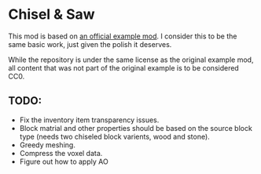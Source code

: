 
Chisel & Saw
========================================================================================================================

This mod is based on [an official example mod](https://github.com/anegostudios/vschiselmodsample). I consider this to be
the same basic work, just given the polish it deserves.

While the repository is under the same license as the original example mod, all content that was not part of the original
example is to be considered CC0.


TODO:
-------------------------------------------------------------------------------------------------------------------------

* Fix the inventory item transparency issues.
* Block matrial and other properties should be based on the source block type (needs two chiseled block varients, wood and stone).
* Greedy meshing.
* Compress the voxel data.
* Figure out how to apply AO
